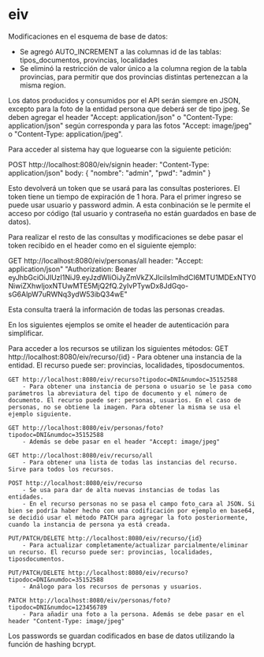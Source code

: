 # eiv

Modificaciones en el esquema de base de datos:

* Se agregó AUTO_INCREMENT a las columnas id de las tablas: tipos_documentos, provincias, localidades
* Se eliminó la restricción de valor único a la columna region de la tabla provincias, para permitir que dos provincias distintas pertenezcan a la misma region.

Los datos producidos y consumidos por el API serán siempre en JSON, excepto para la foto de la entidad persona que deberá ser de tipo jpeg.
Se deben agregar el header "Accept: application/json" o "Content-Type: application/json" según corresponda y para las fotos "Accept: image/jpeg" o "Content-Type: application/jpeg".

Para acceder al sistema hay que loguearse con la siguiente petición:

POST http://localhost:8080/eiv/signin
    header: 
        "Content-Type: application/json"
    body: 
        {
            "nombre": "admin",
            "pwd": "admin"
        }

Esto devolverá un token que se usará para las consultas posteriores. El token tiene un tiempo de expiración de 1 hora.
Para el primer ingreso se puede usar usuario y password admin. A esta conbinación se le permite el acceso por código (tal usuario y contraseña no están guardados en base de datos).

Para realizar el resto de las consultas y modificaciones se debe pasar el token recibido en el header como en el siguiente ejemplo:

GET http://localhost:8080/eiv/personas/all
  header:
        "Accept: application/json"
        "Authorization: Bearer eyJhbGciOiJIUzI1NiJ9.eyJzdWIiOiJyZmVkZXJlciIsImlhdCI6MTU1MDExNTY0NiwiZXhwIjoxNTUwMTE5MjQ2fQ.2yIvPTywDx8JdGqo-sG6AlpW7uRWNq3ydW53ibQ34wE"

Esta consulta traerá la información de todas las personas creadas.

En los siguientes ejemplos se omite el header de autenticación para simplificar. 

Para acceder a los recursos se utilizan los siguientes métodos:
    GET http://localhost:8080/eiv/recurso/{id} 
        - Para obtener una instancia de la entidad. El recurso puede ser: provincias, localidades, tiposdocumentos.
        
    GET http://localhost:8080/eiv/recurso?tipodoc=DNI&numdoc=35152588 
        - Para obtener una instancia de persona o usuario se le pasa como parámetros la abreviatura del tipo de documento y el número de documento. El recurso puede ser: personas, usuarios. En el caso de personas, no se obtiene la imagen. Para obtener la misma se usa el ejemplo siguiente.
        
    GET http://localhost:8080/eiv/personas/foto?tipodoc=DNI&numdoc=35152588
        - Además se debe pasar en el header "Accept: image/jpeg"
        
    GET http://localhost:8080/eiv/recurso/all 
        - Para obtener una lista de todas las instancias del recurso. Sirve para todos los recursos.
        
    POST http://localhost:8080/eiv/recurso
        - Se usa para dar de alta nuevas instancias de todas las entidades. 
        - En el recurso personas no se pasa el campo foto_cara al JSON. Si bien se podría haber hecho con una codificación por ejemplo en base64, se decidió usar el método PATCH para agregar la foto posteriormente, cuando la instancia de persona ya está creada.
    
    PUT/PATCH/DELETE http://localhost:8080/eiv/recurso/{id}
        - Para actualizar completamente/actualizar parcialmente/eliminar un recurso. El recurso puede ser: provincias, localidades, tiposdocumentos.
        
    PUT/PATCH/DELETE http://localhost:8080/eiv/recurso?tipodoc=DNI&numdoc=35152588 
        - Análogo para los recursos de personas y usuarios.
        
    PATCH http://localhost:8080/eiv/personas/foto?tipodoc=DNI&numdoc=123456789
        - Para añadir una foto a la persona. Además se debe pasar en el header "Content-Type: image/jpeg"

Los passwords se guardan codificados en base de datos utilizando la función de hashing bcrypt.

